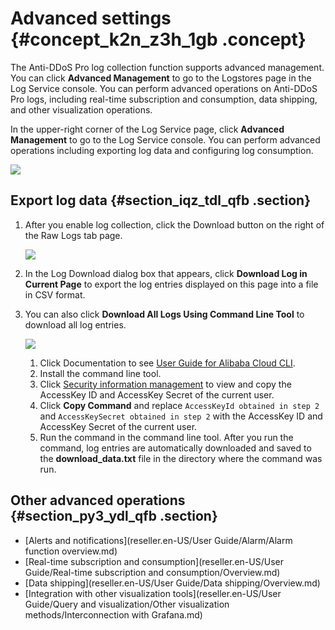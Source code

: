 # Advanced settings {#concept_k2n_z3h_1gb .concept}

The Anti-DDoS Pro log collection function supports advanced management. You can click **Advanced Management** to go to the Logstores page in the Log Service console. You can perform advanced operations on Anti-DDoS Pro logs, including real-time subscription and consumption, data shipping, and other visualization operations.

In the upper-right corner of the Log Service page, click **Advanced Management** to go to the Log Service console. You can perform advanced operations including exporting log data and configuring log consumption.

![](images/33771_en-US.png)

## Export log data {#section_iqz_tdl_qfb .section}

1.  After you enable log collection, click the Download button on the right of the Raw Logs tab page.

    ![](http://static-aliyun-doc.oss-cn-hangzhou.aliyuncs.com/assets/img/40474/156109717421221_en-US.png)

2.  In the Log Download dialog box that appears, click **Download Log in Current Page** to export the log entries displayed on this page into a file in CSV format.
3.  You can also click **Download All Logs Using Command Line Tool** to download all log entries.

    ![](http://static-aliyun-doc.oss-cn-hangzhou.aliyuncs.com/assets/img/40474/156109717421222_en-US.png)

    1.  Click Documentation to see [User Guide for Alibaba Cloud CLI](https://aliyun-log-cli.readthedocs.io/en/latest/README_CN.html?spm=5176.10560872.0.0.19b234c002pySx#安装).
    2.  Install the command line tool.
    3.  Click [Security information management](https://usercenter.console.aliyun.com/?spm=5176.10560872.0.0.19b234c002pySx#/manage/ak) to view and copy the AccessKey ID and AccessKey Secret of the current user.
    4.  Click **Copy Command** and replace `AccessKeyId obtained in step 2` and `AccessKeySecret obtained in step 2` with the AccessKey ID and AccessKey Secret of the current user.
    5.  Run the command in the command line tool.
    After you run the command, log entries are automatically downloaded and saved to the **download\_data.txt** file in the directory where the command was run.


## Other advanced operations {#section_py3_ydl_qfb .section}

-   [Alerts and notifications](reseller.en-US/User Guide/Alarm/Alarm function overview.md)
-   [Real-time subscription and consumption](reseller.en-US/User Guide/Real-time subscription and consumption/Overview.md)
-   [Data shipping](reseller.en-US/User Guide/Data shipping/Overview.md)
-   [Integration with other visualization tools](reseller.en-US/User Guide/Query and visualization/Other visualization methods/Interconnection with Grafana.md)

